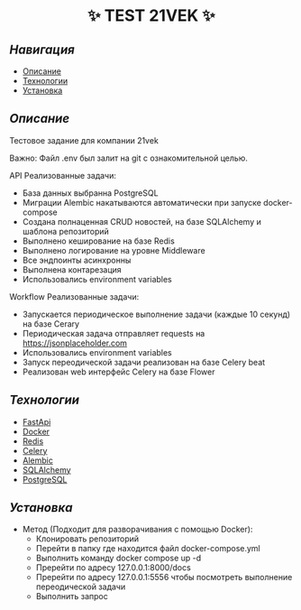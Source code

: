<h1 align="center">✨ TEST 21VEK ✨</h1>


## ***Навигация***
- [Описание](#описание)
- [Технологии](#технологии)
- [Установка](#установка)

<a name="описание"></a> 
## ***Описание***

Тестовое задание для компании 21vek

Важно:
  Файл .env был залит на git c ознакомительной целью.

API
Реализованные задачи:

- База данных выбранна PostgreSQL
- Миграции Alembic накатываются автоматически при запуске docker-compose
- Создана полнаценная CRUD новостей, на базе SQLAlchemy и шаблона репозиторий
- Выполнено кеширование на базе Redis
- Выполнено логирование на уровне Middleware
- Все эндпоинты асинхронны
- Выполнена контарезация
- Использовались environment variables 

Workflow
Реализованные задачи:

- Запускается периодическое выполнение задачи (каждые 10 секунд) на базе Cerary
- Периодическая задача отправляет requests на https://jsonplaceholder.com
- Использовались environment variables 
- Запуск переодической задачи реализован на базе Celery beat 
- Реализован web интерфейс Celery на базе Flower

<a name="технологии"></a> 
## ***Технологии***

- [FastApi](https://fastapi.tiangolo.com/)
- [Docker](https://www.docker.com/)
- [Redis](https://redis.io/)
- [Celery](https://docs.celeryq.dev/en/stable/#)
- [Alembic](https://alembic.sqlalchemy.org/en/latest/)
- [SQLAlchemy](https://www.sqlalchemy.org/)
- [PostgreSQL](https://www.postgresql.org/)

<a name="установка"></a> 
## ***Установка***

- Метод (Подходит для разворачивания с помощью Docker):
  - Клонировать репозиторий
  - Перейти в папку где находится файл docker-compose.yml
  - Выполнить команду docker compose up -d
  - Пререйти по адресу 127.0.0.1:8000/docs 
  - Пререйти по адресу 127.0.0.1:5556 чтобы посмотреть выполнение
    переодической задачи
  - Выполнить запрос
